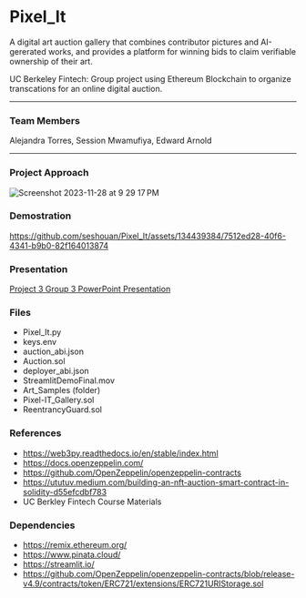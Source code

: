 # Pixel_It
A digital art auction gallery that combines contributor pictures and AI-gererated works, and provides a platform for winning bids to claim verifiable ownership of their art.
 
UC Berkeley Fintech: Group project using Ethereum Blockchain to organize transcations for an online digital auction.
___

### Team Members  
Alejandra Torres, Session Mwamufiya, Edward Arnold
___
### Project Approach

![Screenshot 2023-11-28 at 9 29 17 PM](https://github.com/seshouan/Pixel_It/assets/134439384/93f6f8e5-a099-4f22-83a1-c7c5dc25943b)

### Demostration 

https://github.com/seshouan/Pixel_It/assets/134439384/7512ed28-40f6-4341-b9b0-82f164013874

### Presentation
[Project 3 Group 3 PowerPoint Presentation](Project_3-Group_3.pptx)

### Files
- Pixel_It.py
- keys.env
- auction_abi.json
- Auction.sol 
- deployer_abi.json
- StreamlitDemoFinal.mov
- Art_Samples (folder)
- Pixel-IT_Gallery.sol
- ReentrancyGuard.sol

### References
- https://web3py.readthedocs.io/en/stable/index.html
- https://docs.openzeppelin.com/  
- https://github.com/OpenZeppelin/openzeppelin-contracts
- https://ututuv.medium.com/building-an-nft-auction-smart-contract-in-solidity-d55efcdbf783
- UC Berkley Fintech Course Materials 

### Dependencies
- https://remix.ethereum.org/
- https://www.pinata.cloud/
- https://streamlit.io/
- https://github.com/OpenZeppelin/openzeppelin-contracts/blob/release-v4.9/contracts/token/ERC721/extensions/ERC721URIStorage.sol


